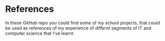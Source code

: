 # References
In these GitHub repo you could find some of my school projects, that could be used as references of my experience of differnt segments of IT and computer science that I've learnt.
